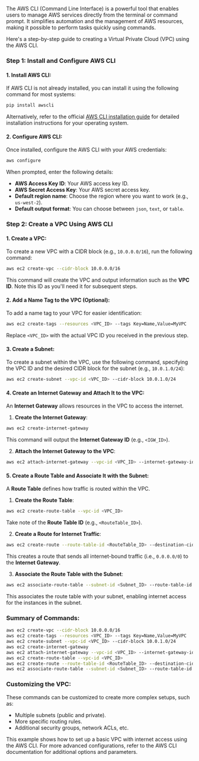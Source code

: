 The AWS CLI (Command Line Interface) is a powerful tool that enables users to manage AWS services directly from the terminal or command prompt. It simplifies automation and the management of AWS resources, making it possible to perform tasks quickly using commands.

Here's a step-by-step guide to creating a Virtual Private Cloud (VPC) using the AWS CLI.

### Step 1: Install and Configure AWS CLI

#### 1. **Install AWS CLI**:
If AWS CLI is not already installed, you can install it using the following command for most systems:

```bash
pip install awscli
```

Alternatively, refer to the official [AWS CLI installation guide](https://docs.aws.amazon.com/cli/latest/userguide/install-cliv2.html) for detailed installation instructions for your operating system.

#### 2. **Configure AWS CLI**:
Once installed, configure the AWS CLI with your AWS credentials:

```bash
aws configure
```

When prompted, enter the following details:
- **AWS Access Key ID**: Your AWS access key ID.
- **AWS Secret Access Key**: Your AWS secret access key.
- **Default region name**: Choose the region where you want to work (e.g., `us-west-2`).
- **Default output format**: You can choose between `json`, `text`, or `table`.

### Step 2: Create a VPC Using AWS CLI

#### 1. **Create a VPC**:
To create a new VPC with a CIDR block (e.g., `10.0.0.0/16`), run the following command:

```bash
aws ec2 create-vpc --cidr-block 10.0.0.0/16
```

This command will create the VPC and output information such as the **VPC ID**. Note this ID as you'll need it for subsequent steps.

#### 2. **Add a Name Tag to the VPC** (Optional):
To add a name tag to your VPC for easier identification:

```bash
aws ec2 create-tags --resources <VPC_ID> --tags Key=Name,Value=MyVPC
```

Replace `<VPC_ID>` with the actual VPC ID you received in the previous step.

#### 3. **Create a Subnet**:
To create a subnet within the VPC, use the following command, specifying the VPC ID and the desired CIDR block for the subnet (e.g., `10.0.1.0/24`):

```bash
aws ec2 create-subnet --vpc-id <VPC_ID> --cidr-block 10.0.1.0/24
```

#### 4. **Create an Internet Gateway and Attach It to the VPC**:
An **Internet Gateway** allows resources in the VPC to access the internet.

1. **Create the Internet Gateway**:

```bash
aws ec2 create-internet-gateway
```

This command will output the **Internet Gateway ID** (e.g., `<IGW_ID>`).

2. **Attach the Internet Gateway to the VPC**:

```bash
aws ec2 attach-internet-gateway --vpc-id <VPC_ID> --internet-gateway-id <IGW_ID>
```

#### 5. **Create a Route Table and Associate It with the Subnet**:
A **Route Table** defines how traffic is routed within the VPC.

1. **Create the Route Table**:

```bash
aws ec2 create-route-table --vpc-id <VPC_ID>
```

Take note of the **Route Table ID** (e.g., `<RouteTable_ID>`).

2. **Create a Route for Internet Traffic**:

```bash
aws ec2 create-route --route-table-id <RouteTable_ID> --destination-cidr-block 0.0.0.0/0 --gateway-id <IGW_ID>
```

This creates a route that sends all internet-bound traffic (i.e., `0.0.0.0/0`) to the **Internet Gateway**.

3. **Associate the Route Table with the Subnet**:

```bash
aws ec2 associate-route-table --subnet-id <Subnet_ID> --route-table-id <RouteTable_ID>
```

This associates the route table with your subnet, enabling internet access for the instances in the subnet.

### Summary of Commands:

```bash
aws ec2 create-vpc --cidr-block 10.0.0.0/16
aws ec2 create-tags --resources <VPC_ID> --tags Key=Name,Value=MyVPC
aws ec2 create-subnet --vpc-id <VPC_ID> --cidr-block 10.0.1.0/24
aws ec2 create-internet-gateway
aws ec2 attach-internet-gateway --vpc-id <VPC_ID> --internet-gateway-id <IGW_ID>
aws ec2 create-route-table --vpc-id <VPC_ID>
aws ec2 create-route --route-table-id <RouteTable_ID> --destination-cidr-block 0.0.0.0/0 --gateway-id <IGW_ID>
aws ec2 associate-route-table --subnet-id <Subnet_ID> --route-table-id <RouteTable_ID>
```

### Customizing the VPC:

These commands can be customized to create more complex setups, such as:
- Multiple subnets (public and private).
- More specific routing rules.
- Additional security groups, network ACLs, etc.

This example shows how to set up a basic VPC with internet access using the AWS CLI. For more advanced configurations, refer to the AWS CLI documentation for additional options and parameters.